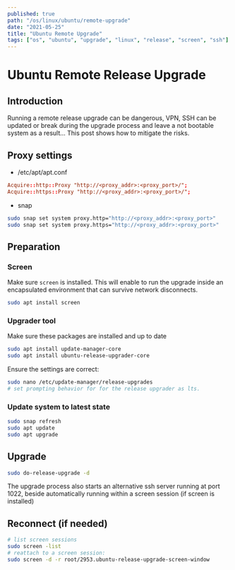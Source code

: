 ```yaml
---
published: true
path: "/os/linux/ubuntu/remote-upgrade"
date: "2021-05-25"
title: "Ubuntu Remote Upgrade"
tags: ["os", "ubuntu", "upgrade", "linux", "release", "screen", "ssh"]
---
```


# Ubuntu Remote Release Upgrade

## Introduction

Running a remote release upgrade can be dangerous, VPN, SSH can be updated or break during the upgrade
process and leave a not bootable system as a result... This post shows how to mitigate the risks.

## Proxy settings

* /etc/apt/apt.conf

```conf
Acquire::http::Proxy "http://<proxy_addr>:<proxy_port>/";
Acquire::https::Proxy "http://<proxy_addr>:<proxy_port>/";
```

* snap

```bash
sudo snap set system proxy.http="http://<proxy_addr>:<proxy_port>"
sudo snap set system proxy.https="http://<proxy_addr>:<proxy_port>"
```

## Preparation

### Screen

Make sure `screen` is installed. This will enable to run the upgrade inside an encapsulated environment
that can survive network disconnects.

```bash
sudo apt install screen
```

### Upgrader tool

Make sure these packages are installed and up to date

```bash
sudo apt install update-manager-core
sudo apt install ubuntu-release-upgrader-core
```

Ensure the settings are correct:

```bash
sudo nano /etc/update-manager/release-upgrades
# set prompting behavior for for the release upgrader as lts.
```

### Update system to latest state

```bash
sudo snap refresh
sudo apt update
sudo apt upgrade
```

## Upgrade

```bash
sudo do-release-upgrade -d
```

The upgrade process also starts an alternative ssh server running at port 1022,
beside automatically running within a screen session (if screen is installed)

## Reconnect (if needed)

```bash
# list screen sessions
sudo screen -list
# reattach to a screen session:
sudo screen -d -r root/2953.ubuntu-release-upgrade-screen-window
```
